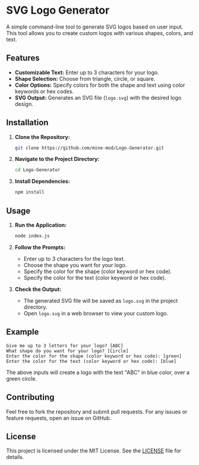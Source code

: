 # SVG Logo Generator

A simple command-line tool to generate SVG logos based on user input. This tool allows you to create custom logos with various shapes, colors, and text.

## Features

- **Customizable Text:** Enter up to 3 characters for your logo.
- **Shape Selection:** Choose from triangle, circle, or square.
- **Color Options:** Specify colors for both the shape and text using color keywords or hex codes.
- **SVG Output:** Generates an SVG file (`logo.svg`) with the desired logo design.

## Installation

1. **Clone the Repository:**

   ```bash
   git clone https://github.com/mine-mod/Logo-Generator.git
   ```

2. **Navigate to the Project Directory:**

   ```bash
   cd Logo-Generator
   ```

3. **Install Dependencies:**

   ```bash
   npm install
   ```

## Usage

1. **Run the Application:**

   ```bash
   node index.js
   ```

2. **Follow the Prompts:**
   - Enter up to 3 characters for the logo text.
   - Choose the shape you want for your logo.
   - Specify the color for the shape (color keyword or hex code).
   - Specify the color for the text (color keyword or hex code).

3. **Check the Output:**
   - The generated SVG file will be saved as `logo.svg` in the project directory.
   - Open `logo.svg` in a web browser to view your custom logo.

## Example

```plaintext
Give me up to 3 letters for your logo? [ABC]
What shape do you want for your logo? [Circle]
Enter the color for the shape (color keyword or hex code): [green]
Enter the color for the text (color keyword or hex code): [blue]
```

The above inputs will create a logo with the text "ABC" in blue color, over a green circle.

## Contributing

Feel free to fork the repository and submit pull requests. For any issues or feature requests, open an issue on GitHub.

## License

This project is licensed under the MIT License. See the [LICENSE](LICENSE) file for details.
